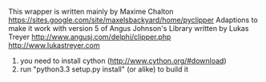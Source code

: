 This wrapper is written mainly by Maxime Chalton
https://sites.google.com/site/maxelsbackyard/home/pyclipper
Adaptions to make it work with version 5 of Angus Johnson's Library written by Lukas Treyer
http://www.angusj.com/delphi/clipper.php
http://www.lukastreyer.com

1. you need to install cython (http://www.cython.org/#download)
2. run "python3.3 setup.py install" (or alike) to build it
